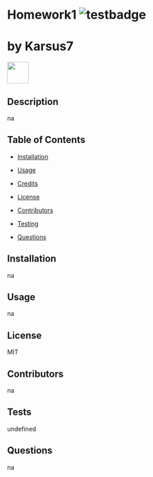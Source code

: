 
# Homework1 ![testbadge](https://img.shields.io/static/v1?label=test&message=test&color=success)
# by Karsus7 
<img src="https://avatars3.githubusercontent.com/u/61363843?v=4" height="50" width="50"> 

## Description
na 

## Table of Contents
* [Installation](#installation) 

* [Usage](#usage) 

* [Credits](#credits) 

* [License](#license) 

* [Contributors](#contributors) 

* [Testing](#testing) 

* [Questions](#questions) 

## Installation
na
## Usage
na
## License
MIT
## Contributors
na
## Tests
undefined
## Questions

na
